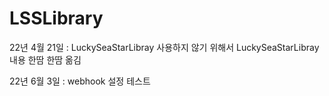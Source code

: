 # LSSLibrary

22년 4월 21일 : LuckySeaStarLibray 사용하지 않기 위해서  LuckySeaStarLibray 내용 한땀 한땀 옮김 

22년 6월 3일 : webhook 설정 테스트 
